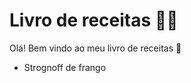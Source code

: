 # Livro de receitas :man_cook:

Olá! Bem vindo ao meu livro de receitas :wave:
 - Strognoff de frango